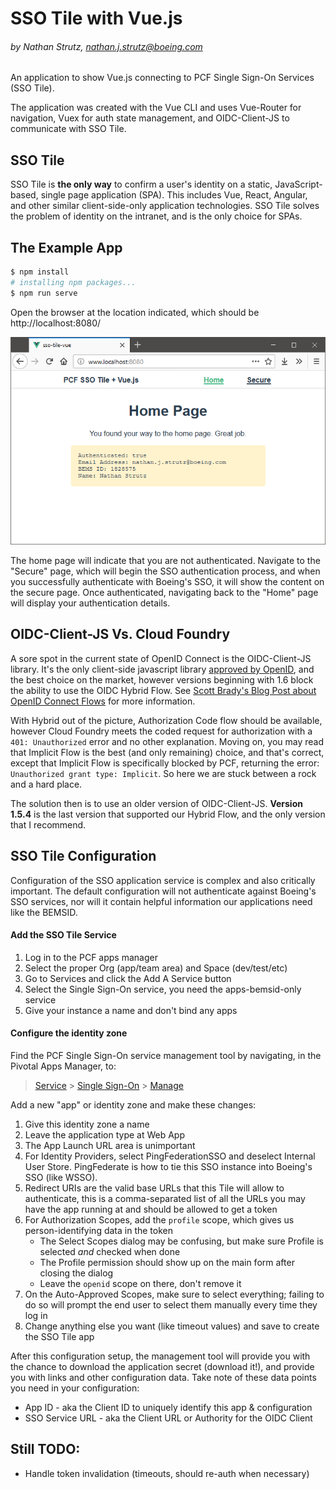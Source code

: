 # SSO Tile with Vue.js

###### by _Nathan Strutz_, nathan.j.strutz@boeing.com

An application to show Vue.js connecting to PCF Single Sign-On Services (SSO Tile).

The application was created with the Vue CLI and uses Vue-Router for navigation, Vuex for auth state management, and OIDC-Client-JS to communicate with SSO Tile.

## SSO Tile

SSO Tile is **the only way** to confirm a user's identity on a static, JavaScript-based, single page application (SPA). This includes Vue, React, Angular, and other similar client-side-only application technologies. SSO Tile solves the problem of identity on the intranet, and is the only choice for SPAs.

## The Example App

```bash
$ npm install
# installing npm packages...
$ npm run serve
```

Open the browser at the location indicated, which should be http://localhost:8080/

![SSO Tile Vue Screenshot](public/screenshot.png)

The home page will indicate that you are not authenticated. Navigate to the "Secure" page, which will begin the SSO authentication process, and when you successfully authenticate with Boeing's SSO, it will show the content on the secure page. Once authenticated, navigating back to the "Home" page will display your authentication details.

## OIDC-Client-JS Vs. Cloud Foundry

A sore spot in the current state of OpenID Connect is the OIDC-Client-JS library. It's the only client-side javascript library [approved by OpenID](https://openid.net/developers/certified/), and the best choice on the market, however versions beginning with 1.6 block the ability to use the OIDC Hybrid Flow. See [Scott Brady's Blog Post about OpenID Connect Flows](https://www.scottbrady91.com/OpenID-Connect/OpenID-Connect-Flows) for more information.

With Hybrid out of the picture, Authorization Code flow should be available, however Cloud Foundry meets the coded request for authorization with a `401: Unauthorized` error and no other explanation. Moving on, you may read that Implicit Flow is the best (and only remaining) choice, and that's correct, except that Implicit Flow is specifically blocked by PCF, returning the error: `Unauthorized grant type: Implicit`. So here we are stuck between a rock and a hard place.

The solution then is to use an older version of OIDC-Client-JS. **Version 1.5.4** is the last version that supported our Hybrid Flow, and the only version that I recommend.

## SSO Tile Configuration

Configuration of the SSO application service is complex and also critically important. The default configuration will not authenticate against Boeing's SSO services, nor will it contain helpful information our applications need like the BEMSID.

#### Add the SSO Tile Service

1. Log in to the PCF apps manager
2. Select the proper Org (app/team area) and Space (dev/test/etc)
3. Go to Services and click the Add A Service button
4. Select the Single Sign-On service, you need the apps-bemsid-only service
5. Give your instance a name and don't bind any apps

#### Configure the identity zone

Find the PCF Single Sign-On service management tool by navigating, in the Pivotal Apps Manager, to:

> [Service](#) > [Single Sign-On](#) > [Manage](#)

Add a new "app" or identity zone and make these changes:

1. Give this identity zone a name
2. Leave the application type at Web App
3. The App Launch URL area is unimportant
4. For Identity Providers, select PingFederationSSO and deselect Internal User Store. PingFederate is how to tie this SSO instance into Boeing's SSO (like WSSO).
5. Redirect URIs are the valid base URLs that this Tile will allow to authenticate, this is a comma-separated list of all the URLs you may have the app running at and should be allowed to get a token
6. For Authorization Scopes, add the `profile` scope, which gives us person-identifying data in the token
    - The Select Scopes dialog may be confusing, but make sure Profile is selected _and_ checked when done
    - The Profile permission should show up on the main form after closing the dialog
    - Leave the `openid` scope on there, don't remove it
7. On the Auto-Approved Scopes, make sure to select everything; failing to do so will prompt the end user to select them manually every time they log in
8. Change anything else you want (like timeout values) and save to create the SSO Tile app

After this configuration setup, the management tool will provide you with the chance to download the application secret (download it!), and provide you with links and other configuration data. Take note of these data points you need in your configuration:

-   App ID - aka the Client ID to uniquely identify this app & configuration
-   SSO Service URL - aka the Client URL or Authority for the OIDC Client

## Still TODO:

-   Handle token invalidation (timeouts, should re-auth when necessary)

